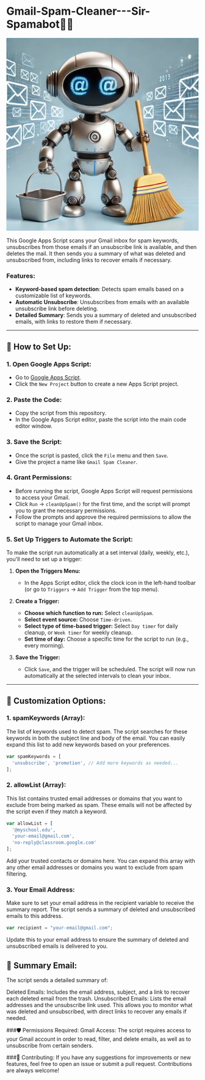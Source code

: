 # Gmail-Spam-Cleaner---Sir-Spamabot🧹🤖

![Spam Cleaner Bot](https://github.com/RNBBarrett/Gmail-Spam-Cleaner---Sir-Spamabot/blob/main/spam-cleaning-robot.jpg?raw=true)

This Google Apps Script scans your Gmail inbox for spam keywords, unsubscribes from those emails if an unsubscribe link is available, and then deletes the mail. It then sends you a summary of what was deleted and unsubscribed from, including links to recover emails if necessary.

### Features:
- **Keyword-based spam detection**: Detects spam emails based on a customizable list of keywords.
- **Automatic Unsubscribe**: Unsubscribes from emails with an available unsubscribe link before deleting.
- **Detailed Summary**: Sends you a summary of deleted and unsubscribed emails, with links to restore them if necessary.

---

## 🚀 How to Set Up:

### 1. **Open Google Apps Script:**
- Go to [Google Apps Script](https://script.google.com/).
- Click the `New Project` button to create a new Apps Script project.

### 2. **Paste the Code:**
- Copy the script from this repository.
- In the Google Apps Script editor, paste the script into the main code editor window.

### 3. **Save the Script:**
- Once the script is pasted, click the `File` menu and then `Save`.
- Give the project a name like `Gmail Spam Cleaner`.

### 4. **Grant Permissions:**
- Before running the script, Google Apps Script will request permissions to access your Gmail.
- Click `Run` -> `cleanUpSpam()` for the first time, and the script will prompt you to grant the necessary permissions.
- Follow the prompts and approve the required permissions to allow the script to manage your Gmail inbox.

### 5. **Set Up Triggers to Automate the Script:**

To make the script run automatically at a set interval (daily, weekly, etc.), you'll need to set up a trigger:

1. **Open the Triggers Menu:**
   - In the Apps Script editor, click the clock icon in the left-hand toolbar (or go to `Triggers` -> `Add Trigger` from the top menu).

2. **Create a Trigger:**
   - **Choose which function to run:** Select `cleanUpSpam`.
   - **Select event source:** Choose `Time-driven`.
   - **Select type of time-based trigger:** Select `Day timer` for daily cleanup, or `Week timer` for weekly cleanup.
   - **Set time of day:** Choose a specific time for the script to run (e.g., every morning).

3. **Save the Trigger:**
   - Click `Save`, and the trigger will be scheduled. The script will now run automatically at the selected intervals to clean your inbox.

---

## 🧰 Customization Options:

### 1. **spamKeywords** (Array):
The list of keywords used to detect spam. The script searches for these keywords in both the subject line and body of the email. You can easily expand this list to add new keywords based on your preferences.

```javascript
var spamKeywords = [
  'unsubscribe', 'promotion', // Add more keywords as needed...
];
```
### 2. allowList (Array):
This list contains trusted email addresses or domains that you want to exclude from being marked as spam. These emails will not be affected by the script even if they match a keyword.

```javascript
var allowList = [
  '@myschool.edu',
  'your-email@gmail.com',
  'no-reply@classroom.google.com'
];
```
Add your trusted contacts or domains here. You can expand this array with any other email addresses or domains you want to exclude from spam filtering.

### 3. Your Email Address:
Make sure to set your email address in the recipient variable to receive the summary report. The script sends a summary of deleted and unsubscribed emails to this address.

```javascript
var recipient = "your-email@gmail.com";
```
Update this to your email address to ensure the summary of deleted and unsubscribed emails is delivered to you.

## 📧 Summary Email:
The script sends a detailed summary of:

Deleted Emails: Includes the email address, subject, and a link to recover each deleted email from the trash.
Unsubscribed Emails: Lists the email addresses and the unsubscribe link used.
This allows you to monitor what was deleted and unsubscribed, with direct links to recover any emails if needed.

###🛡️ Permissions Required:
Gmail Access: The script requires access to your Gmail account in order to read, filter, and delete emails, as well as to unsubscribe from certain senders.

###👷 Contributing:
If you have any suggestions for improvements or new features, feel free to open an issue or submit a pull request. Contributions are always welcome!
